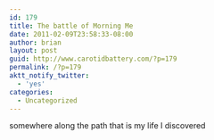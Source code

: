 ```yaml
---
id: 179
title: The battle of Morning Me
date: 2011-02-09T23:58:33-08:00
author: brian
layout: post
guid: http://www.carotidbattery.com/?p=179
permalink: /?p=179
aktt_notify_twitter:
  - 'yes'
categories:
  - Uncategorized
---
```

somewhere along the path that is my life I discovered